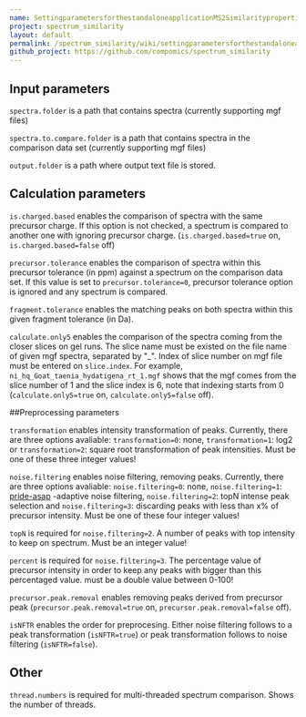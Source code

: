 ```yaml
---
name: SettingparametersforthestandaloneapplicationMS2Similarityproperties
project: spectrum_similarity
layout: default
permalink: /spectrum_similarity/wiki/settingparametersforthestandaloneapplicationms2similarityproperties.html
github_project: https://github.com/compomics/spectrum_similarity
---
```


## Input parameters

`spectra.folder` is a path that contains spectra (currently supporting mgf files) 

`spectra.to.compare.folder` is a path that contains spectra in the comparison data set (currently supporting mgf files) 

`output.folder` is a path where output text file is stored. 


## Calculation parameters
`is.charged.based` enables the comparison of spectra with the same precursor charge. If this option is not checked, a spectrum is compared to another one with ignoring precursor charge. (`is.charged.based=true` on, `is.charged.based=false` off)

`precursor.tolerance` enables the comparison of spectra within this precursor tolerance (in ppm) against a spectrum on the comparison data set. If this value is set to `precursor.tolerance=0`, precursor tolerance option is ignored and any spectrum is compared.

`fragment.tolerance` enables the matching peaks on both spectra within this given fragment tolerance (in Da).

`calculate.only5` enables the comparison of the spectra coming from the closer slices on gel runs. The slice name must be existed on the file name of given mgf spectra, separated by "_". Index of slice number on mgf file must be entered on `slice.index`. For example, `ni_hq_Goat_taenia_hydatigena_rt_1.mgf` shows that the mgf comes from the slice number of 1 and the slice index is 6, note that indexing starts from 0 (`calculate.only5=true` on, `calculate.only5=false` off).

##Preprocessing parameters

`transformation` enables intensity transformation of peaks. Currently, there are three options avaliable: `transformation=0`: none, `transformation=1`: log2 or `transformation=2`: square root transformation of peak intensities. Must be one of these three integer values!

`noise.filtering` enables noise filtering, removing peaks. Currently, there are three options avaliable: `noise.filtering=0`: none, `noise.filtering=1`: [pride-asap](/pride-asa-pipeline.html) -adaptive noise filtering, `noise.filtering=2`: topN intense peak selection and `noise.filtering=3`: discarding peaks with less than x% of precursor intensity. Must be one of these four integer values!

`topN` is required for `noise.filtering=2`. A number of peaks with top intensity to keep on spectrum. Must be an integer value!

`percent` is required for `noise.filtering=3`. The percentage value of precursor intensity in order to keep any peaks with bigger than this percentaged value. must be a double value between 0-100!

`precursor.peak.removal` enables removing peaks derived from precursor peak (`precursor.peak.removal=true` on, `precursor.peak.removal=false` off).

`isNFTR` enables the order for preprocesing. Either noise filtering follows to a peak transformation (`isNFTR=true`) or peak transformation follows to noise filtering (`isNFTR=false`).

## Other
`thread.numbers` is required for multi-threaded spectrum comparison. Shows the number of threads.